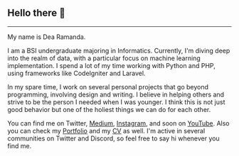 ## Hello there 👋

___
My name is Dea Ramanda.

I am a BSI undergraduate majoring in Informatics. Currently, I'm diving deep into the realm of data, with a particular focus on machine learning implementation. I spend a lot of my time working with Python and PHP, using frameworks like CodeIgniter and Laravel.

In my spare time, I work on several personal projects that go beyond programming, involving design and writing. I believe in helping others and strive to be the person I needed when I was younger. I think this is not just good behavior but one of the holiest things we can do for each other.

You can find me on Twitter, [Medium](https://medium.com/@Adnamar), [Instagram](https://www.instagram.com/hid.io/), and soon on [YouTube](https://www.youtube.com/@senzaura1439/streams). Also you can check my [Portfolio](https://shorturl.at/VWw4C) and my [CV]([https://drive.google.com/drive/u/0/home](https://drive.google.com/file/d/1mb4CkWtscSJJAQdcnoiik5GGmTNgemN8/view?usp=sharing)) as well. I'm active in several communities on Twitter and Discord, so feel free to say hi whenever you find me.

